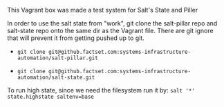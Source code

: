 This Vagrant box was made a test system for Salt's State and Piller

In order to use the salt state from "work", git clone the salt-pillar repo and salt-state repo onto the same dir as the Vagrant file. There are git ignore that will prevent it from getting pushed up to git.

 * `git clone git@github.factset.com:systems-infrastructure-automation/salt-pillar.git`

 * `git clone git@github.factset.com:systems-infrastructure-automation/salt-state.git`

To run high state, since we need the filesystem run it by: `salt '*' state.highstate saltenv=base`